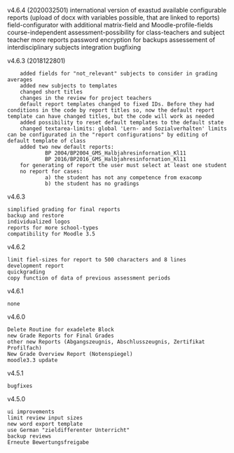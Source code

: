 v4.6.4 (2020032501)
		international version of exastud available
		configurable reports (upload of docx with variables possible, that are linked to reports)
		field-configurator with additional matrix-field and Moodle-profile-fields
		course-independent assessment-possibility for class-teachers and subject teacher
		more reports
		password encryption for backups
		assessement of interdisciplinary subjects integration
		bugfixing

v4.6.3 (2018122801)

		added fields for "not_relevant" subjects to consider in grading averages
		added new subjects to templates
		changed short titles
		changes in the review for project teachers
		default report templates changed to fixed IDs. Before they had conditions in the code by report titles so, now the default report template can have changed titles, but the code will work as needed
		added possibility to reset default templates to the default state
		changed textarea-limits: global 'Lern- and Sozialverhalten' limits can be configurated in the "report configurations" by editing of default template of class
		added two new default reports:
				BP 2004/BP2004_GMS_Halbjahresinfornation_Kl11
				BP 2016/BP2016_GMS_Halbjahresinfornation_Kl11
		for generating of report the user must select at least one student
		no report for cases:
				a) the student has not any competence from exacomp
				b) the student has no gradings

v4.6.3

    simplified grading for final reports
    backup and restore
    individualized logos
    reports for more school-types
    compatibility for Moodle 3.5

v4.6.2

    limit fiel-sizes for report to 500 characters and 8 lines
    development report
    quickgrading
    copy function of data of previous assessment periods

v4.6.1

    none

v4.6.0

    Delete Routine for exadelete Block
    new Grade Reports for Final Grades
    other new Reports (Abgangszeugnis, Abschlusszeugnis, Zertifikat Profilfach)
    New Grade Overview Report (Notenspiegel)
    moodle3.3 update

v4.5.1

    bugfixes

v4.5.0

    ui improvements
    limit review input sizes
    new word export template
    use German "zieldifferenter Unterricht"
    backup reviews
    Erneute Bewertungsfreigabe

